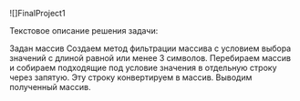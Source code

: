 ![]FinalProject1 


Текстовое описание решения задачи:

Задан массив
Создаем метод фильтрации массива с условием выбора значений с длиной равной или менее 3 символов. 
Перебираем массив и собираем подходящие под условие значения в отдельную строку через запятую.
Эту строку конвертируем в массив.
Выводим полученный массив. 

